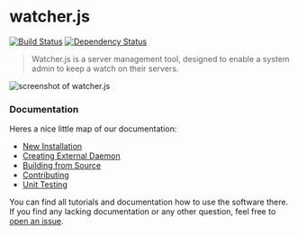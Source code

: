 watcher.js
=====
[![Build Status](https://travis-ci.org/boboman13/watcher.js.svg)](https://travis-ci.org/boboman13/watcher.js)
[![Dependency Status](https://david-dm.org/boboman13/watcher.js.svg)](https://david-dm.org/boboman13/watcher.js)

> Watcher.js is a server management tool, designed to enable a system admin to keep a watch on their servers.

![screenshot of watcher.js](http://upimg.me/c76984b4fe5075899b8738cca4969a4b.png)

### Documentation
Heres a nice little map of our documentation:
* [New Installation](./docs/new-install.md)
* [Creating External Daemon](./docs/creating-external-daemon.md)
* [Building from Source](./docs/building-from-source.md)
* [Contributing](./docs/contributing.md)
* [Unit Testing](./docs/unit-testing.md)

You can find all tutorials and documentation how to use the software there. If you find any lacking documentation or any other question, feel free to [open an issue](https://github.com/boboman13/watcher.js/issues).